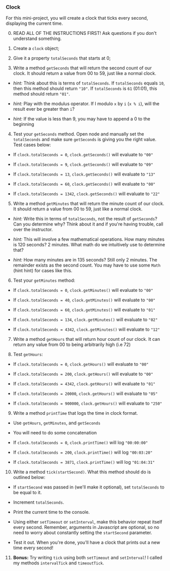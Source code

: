 ### Clock

For this mini-project, you will create a clock that ticks every second, displaying the current time.

0. READ ALL OF THE INSTRUCTIONS FIRST! Ask questions if you don't understand something.

1. Create a `clock` object;

2. Give it a property `totalSeconds` that starts at 0;

3. Write a method `getSeconds` that will return the second count of our clock. It should return a value from 00 to 59, just like a normal clock.

  - *hint:* Think about this is terms of `totalSeconds`. If `totalSeconds` equals `10`, then this method should return `"10"`. If `totalSeconds` is `61` (01:01), this method should return `"01"`.

  - *hint:* Play with the modulus operator. If I modulo `x` by `i` (`x % i`), will the result ever be greater than `i`?

  - *hint:* If the value is less than 9, you may have to append a 0 to the beginning

4. Test your `getSeconds` method. Open node and manually set the `totalSeconds` and make sure `getSeconds` is giving you the right value. Test cases below:

  - If `clock.totalSeconds = 0`, `clock.getSeconds()` will evaluate to `"00"`

  - If `clock.totalSeconds = 9`, `clock.getSeconds()` will evaluate to `"09"`

  - If `clock.totalSeconds = 13`, `clock.getSeconds()` will evaluate to `"13"`

  - If `clock.totalSeconds = 60`, `clock.getSeconds()` will evaluate to `"00"`

  - If `clock.totalSeconds = 1342`, `clock.getSeconds()` will evaluate to `"22"`

5. Write a method `getMinutes` that will return the minute count of our clock. It should return a value from 00 to 59, just like a normal clock.

  - *hint:* Write this in terms of `totalSeconds`, not the result of `getSeconds`? Can you determine why? Think about it and if you're having trouble, call over the instructor.

  - *hint:* This will involve a few mathematical operations. How many minutes is 120 seconds? 2 minutes. What math do we intuitively use to determine that?

  - *hint:* How many minutes are in 135 seconds? Still only 2 minutes. The
  remainder exists as the second count. You may have to use some `Math` (hint hint) for cases like this.

6. Test your `getMinutes` method:

  - If `clock.totalSeconds = 0`, `clock.getMinutes()` will evaluate to `"00"`

  - If `clock.totalSeconds = 40`, `clock.getMinutes()` will evaluate to `"00"`

  - If `clock.totalSeconds = 60`, `clock.getMinutes()` will evaluate to `"01"`

  - If `clock.totalSeconds = 134`, `clock.getMinutes()` will evaluate to `"02"`

  - If `clock.totalSeconds = 4342`, `clock.getMinutes()` will evaluate to `"12"`

7. Write a method `getHours` that will return hour count of our clock. It can return any value from 00 to being arbitrarily high (i.e 72)

8. Test `getHours`:

  - If `clock.totalSeconds = 0`, `clock.getHours()` will evaluate to `"00"`

  - If `clock.totalSeconds = 200`, `clock.getHours()` will evaluate to `"00"`

  - If `clock.totalSeconds = 4342`, `clock.getHours()` will evaluate to `"01"`

  - If `clock.totalSeconds = 20000`, `clock.getHours()` will evaluate to `"05"`

  - If `clock.totalSeconds = 900000`, `clock.getHours()` will evaluate to `"250"`

9. Write a method `printTime` that logs the time in clock format.
  - Use `getHours`, `getMinutes`, and `getSeconds`

  - You will need to do some concatenation

  - If `clock.totalSeconds = 0`, `clock.printTime()` will log `"00:00:00"`

  - If `clock.totalSeconds = 200`, `clock.printTime()` will log `"00:03:20"`

  - If `clock.totalSeconds = 3871`, `clock.printTime()` will log `"01:04:31"`

10. Write a method `tick(startSecond)`. What this method should do is outlined below:
  - If `startSecond` was passed in (we'll make it optional), set `totalSeconds` to be equal to it.

  - Increment `totalSeconds`.

  - Print the current time to the console.

  - Using either `setTimeout` or `setInterval`, make this behavior repeat itself every second. Remember, arguments in Javascript are optional, so no
  need to worry about constantly setting the `startSecond` parameter.

  - Test it out. When you're done, you'll have a clock that prints out a new time every second!

11. **Bonus:** Try writing `tick` using both `setTimeout` and `setInterval`! I called my methods `intervalTick` and `timeoutTick`.

